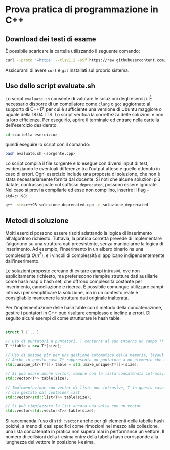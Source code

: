 # Prova pratica di programmazione in C++

## Download dei testi di esame

È possibile scaricare la cartella utilizzando il seguente comando:

```bash
curl --proto '=https' --tlsv1.2 -sSf https://raw.githubusercontent.com/Guray00/IngegneriaInformatica/master/PRIMO%20ANNO/II%20SEMESTRE/Algoritmi%20e%20strutture%20dati/Esami/Prova%20pratica/download.sh | sh
```

Assicurarsi di avere `curl` e `git` installati sul proprio sistema.

## Uso dello script evaluate.sh

Lo script `evaluate.sh` consente di valutare le soluzioni degli esercizi. È necessario disporre di un compilatore come `clang` o `gcc` aggiornato al supporto di C++17, per cui è sufficiente una versione di Ubuntu maggiore o uguale della 18.04 LTS. Lo script verifica la correttezza delle soluzioni e non la loro efficienza. Per eseguirlo, aprire il terminale ed entrare nella cartella dell'esercizio desiderato:

```bash
cd <cartella-esercizio>
```

quindi eseguire lo script con il comando:

```bash
bash evaluate.sh <sorgente.cpp>
```

Lo script compila il file sorgente e lo esegue con diversi input di test, evidenziando le eventuali differenze tra l'output atteso e quello ottenuto in caso di errori. Ogni esercizio include una proposta di soluzione, che non è stata necessariamente fornita dal docente. Si noti che alcune soluzioni più datate, contrassegnate col suffisso `deprecated`, possono essere ignorate. Nel caso si provi a compilarle ed esse non compilino, inserire il flag `-std=c++98`:

```bash
g++ -std=c++98 soluzione_deprecated.cpp -o soluzione_deprecated
```

## Metodi di soluzione

Molti esercizi possono essere risolti adattando la logica di inserimento all'algoritmo richiesto. Tuttavia, la pratica corretta prevede di implementare l'algoritmo su una struttura dati preesistente, senza manipolarne la logica di inserimento. Ad esempio, l'inserimento in un albero binario ha una complessità $O(n^2)$, e i vincoli di complessità si applicano indipendentemente dall'inserimento.

Le soluzioni proposte cercano di evitare campi intrusivi, ove non esplicitamente richiesto, ma preferiscono riempire strutture dati ausiliarie come hash map o hash set, che offrono complessità costante per inserimento, cancellazione e ricerca. È possibile comunque utilizzare campi intrusivi per semplificare la soluzione, ma in un contesto reale è consigliabile mantenere la struttura dati originale inalterata.

Per l'implementazione delle hash table con il metodo della concatenazione, gestire i puntatori in C++ può risultare complesso e incline a errori. Di seguito alcuni esempi di come strutturare le hash table:

```cpp

struct T { .. }

// Uso di puntatori a puntatori, T conterra al suo interno un campo T* next
T **table = new T*[size];

// Uso di unique_ptr per una gestione automatica della memoria, layout in memoria equivalente al caso precedente.
// Anche in questo caso T* rappresenta un puntatore a un elemento che a sua volta conterrà il puntatore all'elemento successivo
std::unique_ptr<T*[]> table = std::make_unique<T*[]>(size);

// Si può usare anche vector, sempre con la lista concatenata intrusiva
std::vector<T*> table(size);

// Implementazione con vector di liste non intrusive, T in questo caso non contiene il puntatore all'elemento successivo, essendo
// ciò gestito dal container list
std::vector<std::list<T>> table(size);

// Si può rimpiazzare la list ancora una volta con un vector
std::vector<std::vector<T>> table(size);

```

Si raccomanda l'uso di `std::vector` anche per gli elementi della tabella hash poiché, a meno di casi specifici come rimozioni nel mezzo alla collezione, una lista concatenata in pratica non supera mai in performance un vettore. Il numero di collisioni della i-esima entry della tabella hash corrisponde alla lunghezza del vettore in posizione i-esima.
